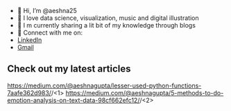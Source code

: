 - 👋 Hi, I’m @aeshna25
- 👀 I love data science, visualization, music and digital illustration
- 🌱 I m currently sharing a lit bit of my knowledge through blogs
- 💞️ Connect with me on:
- [LinkedIn](https://www.linkedin.com/in/aeshna-gupta-6b37b4165/)
- [Gmail](aeshnaagg@gmail.com)

 ## Check out my latest articles
https://medium.com/@aeshnagupta/lesser-used-python-functions-7aafe362d983/<aeshna-gypta>/<1>
https://medium.com/@aeshnagupta/5-methods-to-do-emotion-analysis-on-text-data-98cf662efc12/<aeshna-gypta>/<2>

<!---
aeshna25/aeshna25 is a ✨ special ✨ repository because its `README.md` (this file) appears on your GitHub profile.
You can click the Preview link to take a look at your changes.
--->
